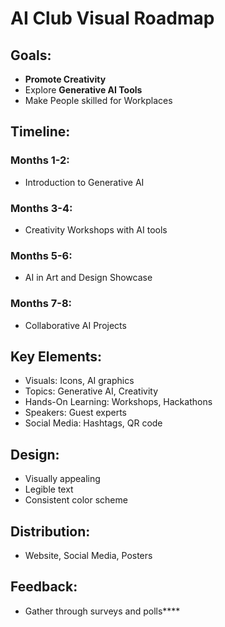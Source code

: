 # AI Club Visual Roadmap

## Goals:
- **Promote Creativity**
- Explore **Generative AI Tools**
- Make People skilled for Workplaces
## Timeline:

### Months 1-2:
- Introduction to Generative AI

### Months 3-4:
- Creativity Workshops with AI tools

### Months 5-6:
- AI in Art and Design Showcase

### Months 7-8:
- Collaborative AI Projects

## Key Elements:
- Visuals: Icons, AI graphics
- Topics: Generative AI, Creativity
- Hands-On Learning: Workshops, Hackathons
- Speakers: Guest experts
- Social Media: Hashtags, QR code

## Design:
- Visually appealing
- Legible text
- Consistent color scheme

## Distribution:
- Website, Social Media, Posters

## Feedback:
- Gather through surveys and polls****
